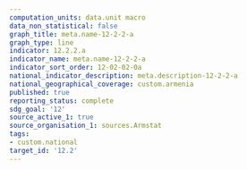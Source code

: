 ```yaml
---
computation_units: data.unit macro
data_non_statistical: false
graph_title: meta.name-12-2-2-a
graph_type: line
indicator: 12.2.2.a
indicator_name: meta.name-12-2-2-a
indicator_sort_order: 12-02-02-0a
national_indicator_description: meta.description-12-2-2-a
national_geographical_coverage: custom.armenia
published: true
reporting_status: complete
sdg_goal: '12'
source_active_1: true
source_organisation_1: sources.Armstat
tags:
- custom.national
target_id: '12.2'
---
```

